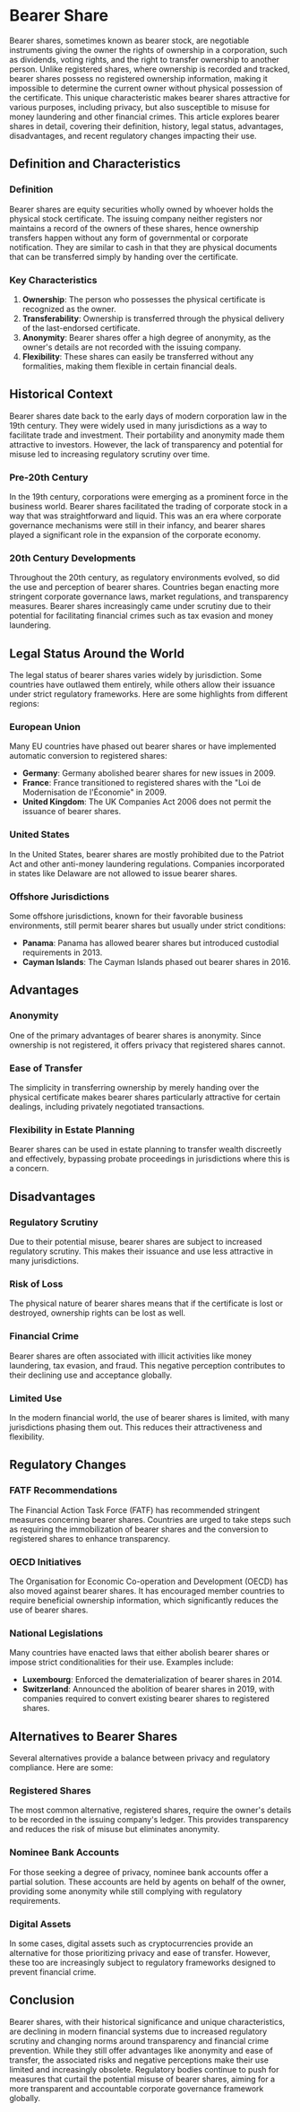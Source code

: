 # Bearer Share

Bearer shares, sometimes known as bearer stock, are negotiable instruments giving the owner the rights of ownership in a corporation, such as dividends, voting rights, and the right to transfer ownership to another person. Unlike registered shares, where ownership is recorded and tracked, bearer shares possess no registered ownership information, making it impossible to determine the current owner without physical possession of the certificate. This unique characteristic makes bearer shares attractive for various purposes, including privacy, but also susceptible to misuse for money laundering and other financial crimes. This article explores bearer shares in detail, covering their definition, history, legal status, advantages, disadvantages, and recent regulatory changes impacting their use.

## Definition and Characteristics

### Definition

Bearer shares are equity securities wholly owned by whoever holds the physical stock certificate. The issuing company neither registers nor maintains a record of the owners of these shares, hence ownership transfers happen without any form of governmental or corporate notification. They are similar to cash in that they are physical documents that can be transferred simply by handing over the certificate.

### Key Characteristics

1. **Ownership**: The person who possesses the physical certificate is recognized as the owner.
2. **Transferability**: Ownership is transferred through the physical delivery of the last-endorsed certificate.
3. **Anonymity**: Bearer shares offer a high degree of anonymity, as the owner's details are not recorded with the issuing company.
4. **Flexibility**: These shares can easily be transferred without any formalities, making them flexible in certain financial deals.

## Historical Context

Bearer shares date back to the early days of modern corporation law in the 19th century. They were widely used in many jurisdictions as a way to facilitate trade and investment. Their portability and anonymity made them attractive to investors. However, the lack of transparency and potential for misuse led to increasing regulatory scrutiny over time.

### Pre-20th Century

In the 19th century, corporations were emerging as a prominent force in the business world. Bearer shares facilitated the trading of corporate stock in a way that was straightforward and liquid. This was an era where corporate governance mechanisms were still in their infancy, and bearer shares played a significant role in the expansion of the corporate economy.

### 20th Century Developments

Throughout the 20th century, as regulatory environments evolved, so did the use and perception of bearer shares. Countries began enacting more stringent corporate governance laws, market regulations, and transparency measures. Bearer shares increasingly came under scrutiny due to their potential for facilitating financial crimes such as tax evasion and money laundering.

## Legal Status Around the World

The legal status of bearer shares varies widely by jurisdiction. Some countries have outlawed them entirely, while others allow their issuance under strict regulatory frameworks. Here are some highlights from different regions:

### European Union

Many EU countries have phased out bearer shares or have implemented automatic conversion to registered shares:

- **Germany**: Germany abolished bearer shares for new issues in 2009.
- **France**: France transitioned to registered shares with the "Loi de Modernisation de l'Économie" in 2009.
- **United Kingdom**: The UK Companies Act 2006 does not permit the issuance of bearer shares.

### United States

In the United States, bearer shares are mostly prohibited due to the Patriot Act and other anti-money laundering regulations. Companies incorporated in states like Delaware are not allowed to issue bearer shares.

### Offshore Jurisdictions

Some offshore jurisdictions, known for their favorable business environments, still permit bearer shares but usually under strict conditions:

- **Panama**: Panama has allowed bearer shares but introduced custodial requirements in 2013.
- **Cayman Islands**: The Cayman Islands phased out bearer shares in 2016.

## Advantages

### Anonymity

One of the primary advantages of bearer shares is anonymity. Since ownership is not registered, it offers privacy that registered shares cannot.

### Ease of Transfer

The simplicity in transferring ownership by merely handing over the physical certificate makes bearer shares particularly attractive for certain dealings, including privately negotiated transactions.

### Flexibility in Estate Planning

Bearer shares can be used in estate planning to transfer wealth discreetly and effectively, bypassing probate proceedings in jurisdictions where this is a concern.

## Disadvantages

### Regulatory Scrutiny

Due to their potential misuse, bearer shares are subject to increased regulatory scrutiny. This makes their issuance and use less attractive in many jurisdictions.

### Risk of Loss

The physical nature of bearer shares means that if the certificate is lost or destroyed, ownership rights can be lost as well.

### Financial Crime

Bearer shares are often associated with illicit activities like money laundering, tax evasion, and fraud. This negative perception contributes to their declining use and acceptance globally.

### Limited Use

In the modern financial world, the use of bearer shares is limited, with many jurisdictions phasing them out. This reduces their attractiveness and flexibility.

## Regulatory Changes

### FATF Recommendations

The Financial Action Task Force (FATF) has recommended stringent measures concerning bearer shares. Countries are urged to take steps such as requiring the immobilization of bearer shares and the conversion to registered shares to enhance transparency.

### OECD Initiatives

The Organisation for Economic Co-operation and Development (OECD) has also moved against bearer shares. It has encouraged member countries to require beneficial ownership information, which significantly reduces the use of bearer shares.

### National Legislations

Many countries have enacted laws that either abolish bearer shares or impose strict conditionalities for their use. Examples include:

- **Luxembourg**: Enforced the dematerialization of bearer shares in 2014.
- **Switzerland**: Announced the abolition of bearer shares in 2019, with companies required to convert existing bearer shares to registered shares.

## Alternatives to Bearer Shares

Several alternatives provide a balance between privacy and regulatory compliance. Here are some:

### Registered Shares

The most common alternative, registered shares, require the owner's details to be recorded in the issuing company's ledger. This provides transparency and reduces the risk of misuse but eliminates anonymity.

### Nominee Bank Accounts

For those seeking a degree of privacy, nominee bank accounts offer a partial solution. These accounts are held by agents on behalf of the owner, providing some anonymity while still complying with regulatory requirements.

### Digital Assets

In some cases, digital assets such as cryptocurrencies provide an alternative for those prioritizing privacy and ease of transfer. However, these too are increasingly subject to regulatory frameworks designed to prevent financial crime.

## Conclusion

Bearer shares, with their historical significance and unique characteristics, are declining in modern financial systems due to increased regulatory scrutiny and changing norms around transparency and financial crime prevention. While they still offer advantages like anonymity and ease of transfer, the associated risks and negative perceptions make their use limited and increasingly obsolete. Regulatory bodies continue to push for measures that curtail the potential misuse of bearer shares, aiming for a more transparent and accountable corporate governance framework globally.